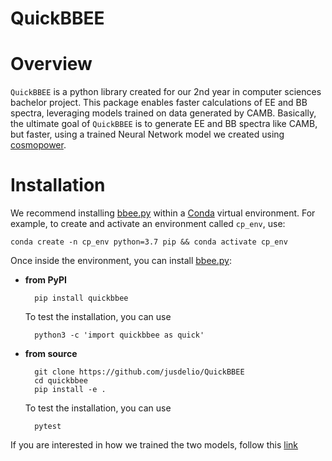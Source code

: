 # QuickBBEE 


# Overview

``QuickBBEE`` is a python library created for our 2nd year in computer sciences bachelor project. This package enables faster calculations of EE and BB spectra, leveraging models trained on data generated by CAMB. Basically, the ultimate goal of ``QuickBBEE`` is to generate EE and BB spectra like CAMB, but faster, using a trained Neural Network model we created using [cosmopower](https://github.com/alessiospuriomancini/cosmopower).


# Installation

We recommend installing [bbee.py](bbee.py) within a [Conda](https://docs.conda.io/projects/conda/en/latest/index.html) virtual environment. 
For example, to create and activate an environment called ``cp_env``, use:

    conda create -n cp_env python=3.7 pip && conda activate cp_env

Once inside the environment, you can install [bbee.py](bbee.py):

- **from PyPI** 

        pip install quickbbee

    To test the installation, you can use

        python3 -c 'import quickbbee as quick'


- **from source**

        git clone https://github.com/jusdelio/QuickBBEE
        cd quickbbee
        pip install -e .

    To test the installation, you can use

        pytest

If you are interested in how we trained the two models, follow this [link](https://github.com/jusdelio/QuickBBEE/blob/main/quickbbee/EE_BB_models/README.md) 
